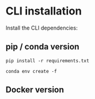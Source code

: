 # CLI installation


Install the CLI dependencies:

## pip / conda version

```
pip install -r requirements.txt
```

````
conda env create -f 
````

## Docker version